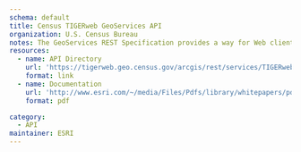 ```yaml
---
schema: default
title: Census TIGERweb GeoServices API
organization: U.S. Census Bureau
notes: The GeoServices REST Specification provides a way for Web clients to communicate with geographic information system (GIS) servers through Representational State Transfer (REST) technology. The server responds with map images, text-based geographic information, or other resources that satisfy the request. 
resources:
  - name: API Directory
    url: 'https://tigerweb.geo.census.gov/arcgis/rest/services/TIGERweb'
    format: link
  - name: Documentation
    url: 'http://www.esri.com/~/media/Files/Pdfs/library/whitepapers/pdfs/geoservices-rest-spec.pdf'
    format: pdf

category:
  - API
maintainer: ESRI
---
```

